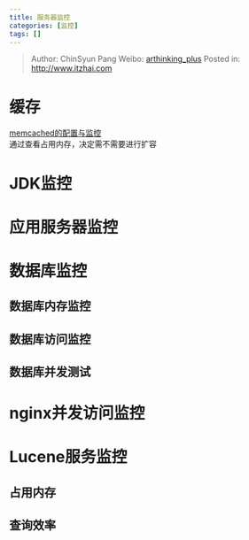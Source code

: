```yaml
---
title: 服务器监控
categories: [监控]
tags: []
---
```


> Author: ChinSyun Pang
> Weibo: [arthinking_plus](http://weibo.com/arthinkingplus)
> Posted in: http://www.itzhai.com

# 缓存
[memcached的配置与监控](https://github.com/arthinking/informal-essay/blob/master/memcached/Memcached%E9%85%8D%E7%BD%AE%E4%BD%BF%E7%94%A8%E4%B8%8E%E7%9B%91%E6%8E%A7.md "memcached的配置与监控")    
通过查看占用内存，决定需不需要进行扩容

# JDK监控

# 应用服务器监控

# 数据库监控

## 数据库内存监控

## 数据库访问监控

## 数据库并发测试

# nginx并发访问监控

# Lucene服务监控
## 占用内存

## 查询效率


